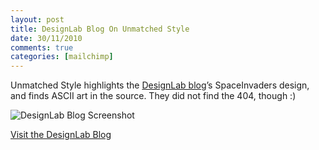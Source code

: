 ```yaml
---
layout: post
title: DesignLab Blog On Unmatched Style
date: 30/11/2010
comments: true
categories: [mailchimp]
---
```

Unmatched Style highlights the [DesignLab blog](http://designlab.mailchimp.com/)’s SpaceInvaders design, and finds ASCII art in the source. They did not find the 404, though :)

![DesignLab Blog Screenshot](http://www.unmatchedstyle.com/wp-content/uploads/2010/10/designlabmailchimpcom.jpg)

[Visit the DesignLab Blog](http://designlab.mailchimp.com/)
